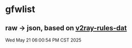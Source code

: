 # gfwlist
## raw -> json, based on [v2ray-rules-dat](https://github.com/Loyalsoldier/v2ray-rules-dat)
Wed May 21 06:00:54 PM CST 2025


